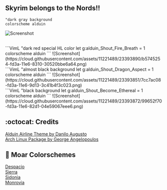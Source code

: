 Skyrim belongs to the Nords!!
-------

```VimL
"dark gray background
colorscheme alduin 
```
![Screenshot](https://cloud.githubusercontent.com/assets/11221489/23393831/614b5e02-fd3a-11e6-9372-6e234c4ebf0e.png)

<br>
```VimL
"dark red special HL color
let g:alduin_Shout_Fire_Breath = 1
colorscheme alduin
```
![Screenshot](https://cloud.githubusercontent.com/assets/11221489/23393890/b5745254-fd3a-11e6-8310-30520bbe6a64.png)

<br>
```VimL
"almost black background
let g:alduin_Shout_Dragon_Aspect = 1
colorscheme alduin
```
![Screenshot](https://cloud.githubusercontent.com/assets/11221489/23393851/7cc7ac08-fd3a-11e6-9d13-3c41b4f3c023.png)

<br>
```VimL
"black background
let g:alduin_Shout_Become_Ethereal = 1
colorscheme alduin
```
![Screenshot](https://cloud.githubusercontent.com/assets/11221489/23393872/99652f70-fd3a-11e6-82d1-04e59067eee6.png)

:octocat: Credits
-----------------
[Alduin Airline Theme by Danilo Augusto](https://github.com/danilo-augusto)<br>
[Arch Linux Package by George Angelopoulos](https://github.com/lathan)

:octopus: Moar Colorschemes
-------
[Despacio](https://github.com/AlessandroYorba/Despacio)<br>
[Sierra](https://github.com/AlessandroYorba/Sierra)<br>
[Sidonia](https://github.com/AlessandroYorba/Sidonia)<br>
[Monrovia](https://github.com/AlessandroYorba/Monrovia)


